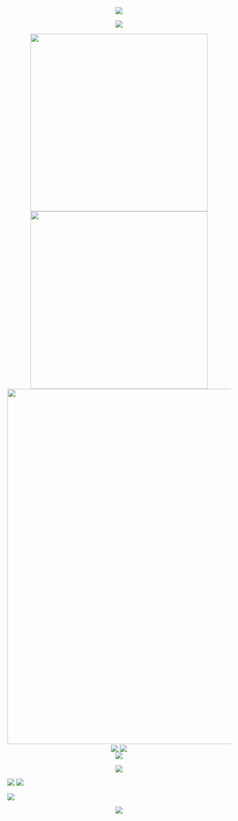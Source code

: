 <!-- https://github.com/kyechan99/capsule-render -->
<p align="center">
    <img src="https://capsule-render.vercel.app/api?type=waving&height=300&color=gradient&text=%E5%B0%8F%E6%9D%B0%E5%91%80%E5%91%BC%E4%B8%AA%E4%BA%BA%E7%AE%80%E4%BB%8B" />
</p>
 
<!-- https://github.com/DenverCoder1/readme-typing-svg -->
<p align="center">
<img src="https://readme-typing-svg.demolab.com?font=Fira+Code&pause=1000&random=false&width=435&lines=%E5%8F%AA%E8%A6%81%E8%83%BD%E5%8A%AA%E5%8A%9B+%E5%8F%AA%E8%A6%81%E8%BF%98%E8%83%BD%E5%89%8D%E8%BF%9B+%E5%B0%B1%E8%A6%81%E5%90%91%E5%89%8D%E8%B5%B0%E5%8E%BB" />

</p>
 
<p align="center">
<!-- https://github.com/anuraghazra/github-readme-stats -->
    <img align="center" width="400" src="https://github-readme-stats.vercel.app/api?username=xiaojieyahu&theme=transparent&show_icons=true&hide_border=true&show=reviews&hide_title=true&hide=contribs" />

<!-- https://github.com/DenverCoder1/github-readme-streak-stats -->
 <img align="center" width="400" src="https://streak-stats.demolab.com?user=xiaojieyahu&theme=transparent&date_format=%5BY.%5Dn.j&hide_border=true" />
<br/>
<!-- https://github.com/Ashutosh00710/github-readme-activity-graph -->
 <img width="800" src="https://github-readme-activity-graph.vercel.app/graph?username=xiaojieyahu&theme=github-compact&hide_border=true&area=true&custom_title=Contribution%20Graph" />
<br/>
<!-- https://github.com/anuraghazra/github-readme-stats -->
<img align="center" src="https://github-readme-stats.vercel.app/api/wakatime?username=Xiaokang2022&theme=transparent&hide_border=true&layout=compact&langs_count=22" />
<!-- https://github.com/anuraghazra/github-readme-stats -->
<img align="center" src="https://github-readme-stats.vercel.app/api/top-langs/?username=xiaojieyahu&theme=transparent&hide_border=true&layout=donut-vertical&langs_count=6" />
<br/>
<!-- https://github.com/tandpfun/skill-icons -->
 <img align="center" src="https://skillicons.dev/icons?i=py,c,cpp,cs,java,html,css,js,ts,md,matlab&theme=light" />
</p>
 
<!-- https://github.com/badges/shields -->
<p align="center">
 <a href="https://github.com/xiaojieyahu"><img src="https://img.shields.io/badge/GitHub-xiaojieyahu-blue?logo=github" /></a>
   

 <a href="https://space.bilibili.com/686490428"><img src="https://img.shields.io/badge/%E5%93%94%E5%93%A9%E5%93%94%E5%93%A9-%E5%B0%8F%E6%9D%B0%E5%91%80%E5%91%BC-pink?logo=bilibili" /></a>
    <img src="https://img.shields.io/badge/QQ-2894224928-green?logo=tencentqq" />
<!-- https://github.com/antonkomarev/github-profile-views-counter -->
<img src="https://komarev.com/ghpvc/?username=xiaojieyahu&abbreviated=true&color=yellow" />
</p>
 
<!-- https://github.com/kyechan99/capsule-render -->
<p align="center">
    <img src="https://capsule-render.vercel.app/api?type=waving&color=timeGradient&height=300&&section=footer&text=小杰呀呼&fontSize=90&fontAlign=50&fontAlignY=70&desc=感谢你的观看!&descAlign=50&descSize=30&descAlignY=40&animation=twinkling" />
</p>

